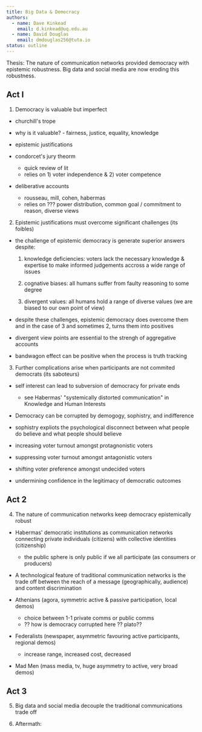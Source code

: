 ```yaml
---
title: Big Data & Democracy
authors: 
  - name: Dave Kinkead
    email: d.kinkead@uq.edu.au
  - name: David Douglas
    email: dmdouglas256@tuta.io
status: outline
---
```


Thesis: The nature of communication networks provided democracy with epistemic robustness.  Big data and social media are now eroding this robustness.

## Act I

1. Democracy is valuable but imperfect

  - churchill's trope
  
  - why is it valuable? - fairness, justice, equality, knowledge
  
  - epistemic justifications
  
  - condorcet's jury theorm
    - quick review of lit
    - relies on 1) voter independence & 2) voter competence

  - deliberative accounts
    - rousseau, mill, cohen, habermas
    - relies on ??? power distribution, common goal / commitment to reason, diverse views

2. Epistemic justifications must overcome significant challenges (its foibles)

  - the challenge of epistemic democracy is generate superior answers despite:

    1. knowledge deficiencies: voters lack the necessary knowledge & expertise to make informed judgements accross a wide range of issues

    2. cognative biases: all humans suffer from faulty reasoning to some degree

    3. divergent values: all humans hold a range of diverse values (we are biased to our own point of view)

  - despite these challenges, epistemic democracy does overcome them and in the case of 3 and sometimes 2, turns them into positives

  - divergent view points are essential to the strengh of aggregative accounts
  
  - bandwagon effect can be positive when the process is truth tracking

3. Further complications arise when participants are not commited democrats (its saboteurs)

  - self interest can lead to subversion of democracy for private ends
    - see Habermas' "systemically distorted communication" in Knowledge and Human Interests

  - Democracy can be corrupted by demogogy, sophistry, and indifference
  
  - sophistry expliots the psychological disconnect between what people do believe and what people should believe
  
  - increasing voter turnout amongst protagnonistic voters
  
  - suppressing voter turnout amongst antagonistic voters
  
  - shifting voter preference amongst undecided voters
  
  - undermining confidence in the legitimacy of democratic outcomes

## Act 2

4. The nature of communication networks keep democracy epistemically robust 

  - Habermas' democratic institutions as communication networks connecting private individuals (citizens) with collective identities (citizenship)
    - the public sphere is only public if we all participate (as consumers or producers)

  - A technological feature of traditional communication networks is the trade off between the reach of a message (geographically, audience) and content discrimination

  - Athenians (agora, symmetric active & passive participation, local demos)
    - choice between 1-1 private comms or public comms
    - ?? how is democracy corrupted here ?? plato?? 

  - Federalists (newspaper, asymmetric favouring active participants, regional demos)
    - increase range, increased cost, decreased 
    
  - Mad Men (mass media, tv, huge asymmetry to active, very broad demos)

## Act 3

5. Big data and social media decouple the traditional communications trade off  

6. Aftermath:


